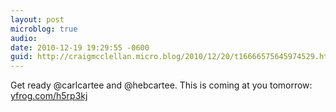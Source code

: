 ```yaml
---
layout: post
microblog: true
audio: 
date: 2010-12-19 19:29:55 -0600
guid: http://craigmcclellan.micro.blog/2010/12/20/t16666575645974529.html
---
```

Get ready @carlcartee and @hebcartee. This is coming at you tomorrow: [yfrog.com/h5rp3kj](http://yfrog.com/h5rp3kj)
